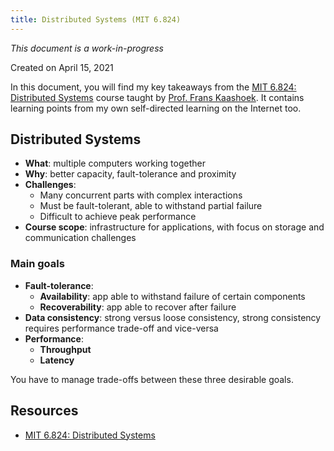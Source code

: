 ```yaml
---
title: Distributed Systems (MIT 6.824)
---
```


_This document is a work-in-progress_

Created on April 15, 2021

In this document, you will find my key takeaways from the [MIT 6.824: Distributed Systems](https://pdos.csail.mit.edu/6.824/index.html) course taught by [Prof. Frans Kaashoek](https://people.csail.mit.edu/kaashoek/). It contains learning points from my own self-directed learning on the Internet too.

## Distributed Systems

- **What**: multiple computers working together
- **Why**: better capacity, fault-tolerance and proximity
- **Challenges**:
  - Many concurrent parts with complex interactions
  - Must be fault-tolerant, able to withstand partial failure
  - Difficult to achieve peak performance
- **Course scope**: infrastructure for applications, with focus on storage and communication challenges

### Main goals

- **Fault-tolerance**:
  - **Availability**: app able to withstand failure of certain components
  - **Recoverability**: app able to recover after failure
- **Data consistency**: strong versus loose consistency, strong consistency requires performance trade-off and vice-versa
- **Performance**:
  - **Throughput**
  - **Latency**

You have to manage trade-offs between these three desirable goals.

## Resources

- [MIT 6.824: Distributed Systems](https://pdos.csail.mit.edu/6.824/index.html)
